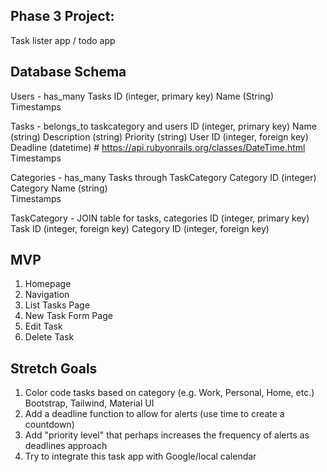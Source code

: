 ## Phase 3 Project: 
Task lister app / todo app

## Database Schema

Users - has_many Tasks
  ID (integer, primary key)
  Name (String)
  Timestamps

Tasks - belongs_to taskcategory and users
  ID (integer, primary key)
  Name (string)
  Description (string)
  Priority (string)
  User ID (integer, foreign key)
  Deadline (datetime) # https://api.rubyonrails.org/classes/DateTime.html
  Timestamps

Categories - has_many Tasks through TaskCategory
  Category ID (integer)
  Category Name (string)  
  Timestamps

TaskCategory - JOIN table for tasks, categories
  ID (integer, primary key)
  Task ID (integer, foreign key)
  Category ID (integer, foreign key)

## MVP

  1. Homepage
  2. Navigation
  3. List Tasks Page
  4. New Task Form Page
  5. Edit Task
  6. Delete Task

## Stretch Goals

  1. Color code tasks based on category (e.g. Work, Personal, Home, etc.) Bootstrap, Tailwind, Material UI
  2. Add a deadline function to allow for alerts (use time to create a countdown)
  3. Add "priority level" that perhaps increases the frequency of alerts as deadlines approach 
  4. Try to integrate this task app with Google/local calendar
